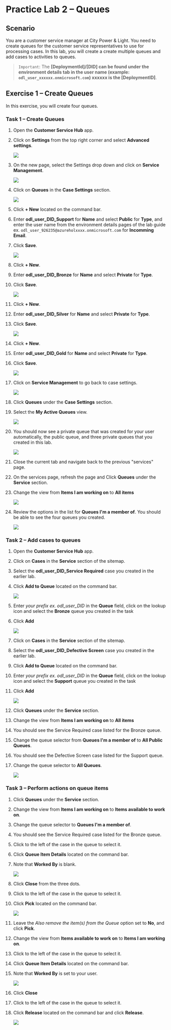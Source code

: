 # Practice Lab 2 – Queues

## Scenario

You are a customer service manager at City Power & Light. You need to create queues for the customer service representatives to use for processing cases. In this lab, you will create a create multiple queues and add cases to activities to queues.

> `Important`: The **[DeploymentId]/[DID] can be found under the environment details tab in the user name (example: `odl_user_xxxxxx.onmicrosoft.com`) **xxxxxx** is the [DeploymentID]**.

## Exercise 1 – Create Queues

In this exercise, you will create four queues.

### Task 1 – Create Queues

1.  Open the **Customer Service Hub** app.

2.  Click on **Settings** from the top right corner and select **Advanced settings**.

    ![](../images/Advanced-settings.png)
    
3. On the new page, select the Settings drop down and click on **Service Management**.

    ![](../images/service-management..png)

4. Click on **Queues** in the **Case Settings** section.

    ![](../images/Queues-1.png)

5.  Click **+ New** located on the command bar.

6.  Enter **odl_user_DID_Support** for **Name** and select **Public** for **Type**, and enter the user name from the environment details pages of the lab guide ex. `odl_user_926235@azureholxxxx.onmicrosoft.com`  for **Incomming Email**.

7.  Click **Save**.

    ![](../images/save-1.png)

8.  Click **+ New**.

9.  Enter **odl_user_DID_Bronze** for **Name** and select **Private** for **Type**.

10.  Click **Save**.

     ![](../images/bz.png)

11. Click **+ New**.

12. Enter **odl_user_DID_Silver** for **Name** and select **Private** for **Type**.

13. Click **Save**.

    ![](../images/Silver.png)

14. Click **+ New**.

15. Enter **odl_user_DID_Gold** for **Name** and select **Private** for **Type**.

16. Click **Save**.

    ![](../images/gold.png)

17. Click on **Service Management** to go back to case settings.

    ![](../images/back-to-service-management.png)

18. Click **Queues** under the **Case Settings** section.

19. Select the **My Active Queues** view.

    ![](../images/my-active.png)

20. You should now see a private queue that was created for your user automatically, the public queue, and three private queues that you created in this lab.

    ![](../images/activity-1.png)

21. Close the current tab and navigate back to the previous "services" page.

22. On the services page, refresh the page and Click **Queues** under the **Service** section.

23. Change the view from **Items I am working on** to **All items**

    ![](../images/all-item.png)

24. Review the options in the list for **Queues I'm a member of**. You should be able to see the four queues you created.

    ![](../images/all-item-1.png)

### Task 2 – Add cases to queues

1.  Open the **Customer Service Hub** app.

2.  Click on **Cases** in the **Service** section of the sitemap.

3.  Select the **odl_user_DID_Service Required** case you created in the earlier lab.

4.  Click **Add to Queue** located on the command bar.

    ![](../images/add-1.png)

5.  Enter *your prefix ex. odl_user_DID* in the **Queue** field, click on the lookup icon and select the **Bronze** queue you created in the task

6.  Click **Add**

    ![](../images/add-2.png)

7.  Click on **Cases** in the **Service** section of the sitemap.

8.  Select the **odl_user_DID_Defective Screen** case you created in the earlier lab.

9.  Click **Add to Queue** located on the command bar.

10. Enter *your prefix ex. odl_user_DID* in the **Queue** field, click on the lookup icon and select the **Support** queue you created in the task

11. Click **Add**

    ![](../images/support-add-1.png)

12. Click **Queues** under the **Service** section.

13. Change the view from **Items I am working on** to **All items**

14. You should see the Service Required case listed for the Bronze queue.

15. Change the queue selector from **Queues I'm a member of** to **All Public Queues**.

16. You should see the Defective Screen case listed for the Support queue.

17. Change the queue selector to **All Queues**.

    ![](../images/all-queues-1.png)

### Task 3 – Perform actions on queue items

1.  Click **Queues** under the **Service** section.

2.  Change the view from **Items I am working on** to **Items available to work on**.

3.  Change the queue selector to **Queues I'm a member of**.

4.  You should see the Service Required case listed for the Bronze queue.

5.  Click to the left of the case in the queue to select it.

6.  Click **Queue Item Details** located on the command bar.

7.  Note that **Worked By** is blank.

    ![](../images/details-1.png)

8.  Click **Close** from the three dots.

9.  Click to the left of the case in the queue to select it.

10. Click **Pick** located on the command bar.

    ![](../images/pick-1.png)

11. Leave the *Also remove the item(s) from the Queue* option set to **No**, and click **Pick**.

12. Change the view from **Items available to work on** to **Items I am working on**.

13. Click to the left of the case in the queue to select it.

14. Click **Queue Item Details** located on the command bar.

15. Note that **Worked By** is set to your user.

    ![](../images/worked-by-1.png)

16. Click **Close**

17. Click to the left of the case in the queue to select it.

18. Click **Release** located on the command bar and click **Release**.

    ![](../images/release-1.png)
